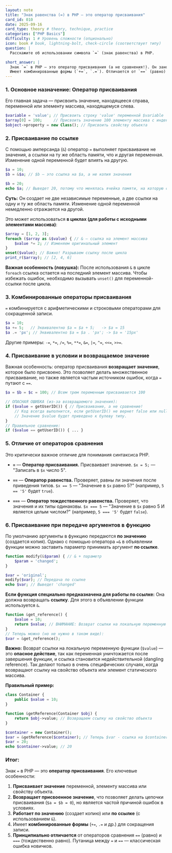 ```yaml
---
layout: note
title: "Знак равенства (=) в PHP — это оператор присваивания"
card_id: 010
date: 2025-09-16
card_type: theory # theory, technique, practice
categories: ["PHP Basics"]
difficulty: 1 # Уровень сложности (опционально)
icon: book # book, lightning-bolt, check-circle (соответствует типу)
question: |
  Расскажите об использовании символа `=` (знак равенства) в PHP.

short_answer: |
  Знак `=` в PHP — это оператор присваивания (а не сравнения!). Он заносит значение из правой части в переменную слева. Возвращает присвоенное значение, что позволяет писать `$a = $b = 0`.
  Имеет комбинированные формы (`+=`, `.=`). Отличается от `==` (равно) и `===` (тождественно равно). Присваивание по ссылке делается оператором `=&`.
---
```

### 1. Основное назначение: Оператор присваивания

Его главная задача — присвоить значение, находящееся справа, переменной или элементу массива, находящемуся слева.

```php
$variable = 'value'; // Присвоить строку 'value' переменной $variable
$array[0] = 100;     // Присвоить значение 100 элементу массива с индексом 0
$object->property = new Class(); // Присвоить свойству объекта
```

### 2. Присваивание по ссылке

С помощью амперсанда (`&`) оператор `=` выполняет присваивание не значения, а ссылки на ту же область памяти, что и другая переменная. Изменение одной переменной будет влиять на другую.

```php
$a = 10;
$b = &$a; // $b — это ссылка на $a, а не копия значения

$b = 20;
echo $a; // Выведет 20, потому что менялась ячейка памяти, на которую ссылаются и $a, и $b
```
**Суть:** Он создает не две независимые переменные, а две ссылки на одну и ту же область памяти. Изменение одной переменной немедленно отражается на другой.

Это может использоваться **в циклах (для работы с исходными элементами массива)**:
```php
$array = [1, 2, 3];
foreach ($array as &$value) { // & — ссылка на элемент массива
    $value *= 2; // Изменяем оригинальный элемент
}
unset($value); // Важно! Разрываем ссылку после цикла
print_r($array); // [2, 4, 6]
```

**Важная особенность (ловушка):** После использования `&` в цикле `foreach` ссылка остается на последний элемент массива. Чтобы избежать ошибок, необходимо вызывать `unset()` для переменной-ссылки после цикла.

### 3. Комбинированные операторы присваивания

`=` комбинируется с арифметическими и строковыми операторами для сокращенной записи.

```php
$a = 10;
$a += 5;   // Эквивалентно $a = $a + 5;   -> $a = 15
$a .= 'px'; // Эквивалентно $a = $a . 'px'; -> $a = '15px'
```
Другие примеры: `-=`, `*=`, `/=`, `%=`, `**=`, `&=`, `|=`, `^=`, `<<=`, `>>=`.

### 4. Присваивание в условии и возвращаемое значение

Важная особенность: оператор присваивания **возвращает значение**, которое было присвоено. Это позволяет делать множественное присваивание, но также является частым источником ошибок, когда `=` путают с `==`.

```php
$a = $b = $c = 100; // Всем трем переменным присваивается 100

// ОПАСНАЯ ОШИБКА (из-за возвращаемого значения):
if ($value = getUserID()) { // Присваивание, а не сравнение!
    // Код всегда выполнится, если getUserID() не вернет false или null.
    // Значение $value будет приведено к булеву типу.
}
// Правильное сравнение:
if ($value == getUserID()) { ... }
```

### 5. Отличие от операторов сравнения

Это критически важное отличие для понимания синтаксиса PHP.

*   **`=`** — **Оператор присваивания.** Присваивает значение.
    `$x = 5;` — "Записать в `$x` число 5".

*   **`==`** — **Оператор равенства.** Проверяет, равны ли значения после приведения типов.
    `$x == 5` — "Значение в `$x` равно 5?" (например, `5 == '5'` будет `true`).

*   **`===`** — **Оператор тождественного равенства.** Проверяет, что значения и их типы одинаковы.
    `$x === 5` — "Значение в `$x` равно 5 И является целым числом?" (например, `5 === '5'` будет `false`).

### 6. Присваивание при передаче аргументов в функцию

По умолчанию аргументы в функцию передаются **по значению** (создается копия). Однако с помощью оператора `=&` в объявлении функции можно заставить параметр принимать аргумент **по ссылке**.

```php
function modify(&$param) { // & + параметр
    $param = 'changed';
}

$var = 'original';
modify($var); // Передача по ссылке
echo $var; // Выведет 'changed'
```

**Если функция специально предназначена для работы по ссылке:**
Она должна возвращать **ссылку**. Для этого в объявлении функции используется `&`.

```php
function &get_reference() {
    $value = 10;
    return $value; // ВНИМАНИЕ: Возврат ссылки на локальную переменную - ОПАСНО!
}
// Теперь можно (но не нужно в таком виде):
$var = &get_reference();
```
**Важно:** Возврат ссылки на локальную переменную функции (`$value`) — это **опасное действие**, так как переменная уничтожается после завершения функции, и ссылка становится недействительной (dangling reference). Так делают только в очень специфических случаях, когда возвращают ссылку на свойство объекта или элемент статического массива.

**Правильный пример:**
```php
class Container {
    public $value = 10;
}

function &getReference(Container $obj) {
    return $obj->value; // Возвращаем ссылку на свойство объекта
}

$container = new Container();
$var = &getReference($container); // Теперь $var - ссылка на $container->value
$var = 20;
echo $container->value; // 20
```

### Итог:

Знак `=` в PHP — это **оператор присваивания**. Его ключевые особенности:
1.  **Присваивает значение** переменной, элементу массива или свойству объекта.
2.  **Возвращает присвоенное значение**, что позволяет делать цепочки присваивания (`$a = $b = 0`), но является частой причиной ошибок в условиях.
3.  **Работает по значению** (создает копию) или **по ссылке** (с использованием `&`).
4.  Имеет **комбинированные формы** (`+=`, `.=` и др.) для сокращения записи.
5.  **Принципиально отличается** от операторов сравнения `==` (равно) и `===` (тождественно равно). Путаница между `=` и `==` — классическая ошибка новичков.
